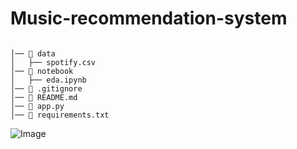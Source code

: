 # Music-recommendation-system

```

│── 📂 data                  
│   ├── spotify.csv           
│── 📂 notebook              
│   ├── eda.ipynb            
│── 📜 .gitignore             
│── 📜 README.md              
│── 📜 app.py                 
│── 📜 requirements.txt      

```

![Image](https://github.com/user-attachments/assets/91cace73-1160-4125-913d-b1e0ae2abf8d)
